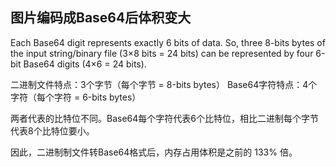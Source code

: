 ## 图片编码成Base64后体积变大

Each Base64 digit represents exactly 6 bits of data. 
So, three 8-bits bytes of the input string/binary file (3×8 bits = 24 bits) can be represented by four 6-bit Base64 digits (4×6 = 24 bits).

二进制文件特点：3个字节（每个字节 = 8-bits bytes）
Base64字符特点：4个字符（每个字符 = 6-bits bytes）

两者代表的比特位不同。Base64每个字符代表6个比特位，相比二进制每个字节代表8个比特位要小。

因此，二进制制文件转Base64格式后，内存占用体积是之前的 133% 倍。

